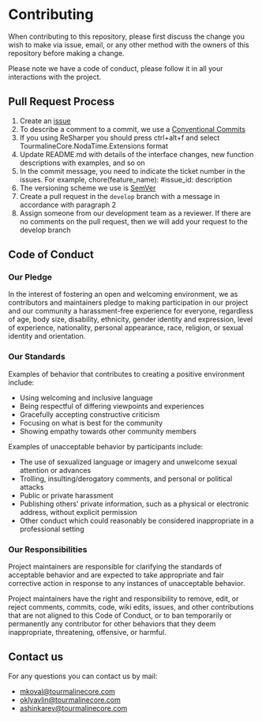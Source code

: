 # Contributing

When contributing to this repository, please first discuss the change you wish to make via issue,
email, or any other method with the owners of this repository before making a change. 

Please note we have a code of conduct, please follow it in all your interactions with the project.

## Pull Request Process

1. Create an [issue](https://github.com/TourmalineCore/TourmalineCore.NodaTime.Extensions/issues)
2. To describe a comment to a commit, we use a [Conventional Commits](https://www.conventionalcommits.org/en/v1.0.0/)
3. If you using ReSharper you should press ctrl+alt+f and select TourmalineCore.NodaTime.Extensions format
4. Update README.md with details of the interface changes, new function descriptions with examples, and so on
5. In the commit message, you need to indicate the ticket number in the issues. For example, chore(feature_name): #issue_id: description
6. The versioning scheme we use is [SemVer](http://semver.org/)
7. Create a pull request in the `develop` branch with a message in accordance with paragraph 2
8. Assign someone from our development team as a reviewer. If there are no comments on the pull request, then we will add your request to the develop branch

## Code of Conduct

### Our Pledge

In the interest of fostering an open and welcoming environment, we as contributors and maintainers pledge to making participation in our project and our community a harassment-free experience for everyone, regardless of age, body size, disability, ethnicity, gender identity and expression, level of experience, nationality, personal appearance, race, religion, or sexual identity and orientation.

### Our Standards

Examples of behavior that contributes to creating a positive environment include:

* Using welcoming and inclusive language
* Being respectful of differing viewpoints and experiences
* Gracefully accepting constructive criticism
* Focusing on what is best for the community
* Showing empathy towards other community members

Examples of unacceptable behavior by participants include:

* The use of sexualized language or imagery and unwelcome sexual attention or advances
* Trolling, insulting/derogatory comments, and personal or political attacks
* Public or private harassment
* Publishing others' private information, such as a physical or electronic address, without explicit permission
* Other conduct which could reasonably be considered inappropriate in a professional setting

### Our Responsibilities

Project maintainers are responsible for clarifying the standards of acceptable behavior and are expected to take appropriate and fair corrective action in response to any instances of unacceptable behavior.

Project maintainers have the right and responsibility to remove, edit, or reject comments, commits, code, wiki edits, issues, and other contributions that are not aligned to this Code of Conduct, or to ban temporarily or permanently any contributor for other behaviors that they deem inappropriate, threatening, offensive, or harmful.

## Contact us

For any questions you can contact us by mail:

* mkoval@tourmalinecore.com
* oklyavlin@tourmalinecore.com
* ashinkarev@tourmalinecore.com